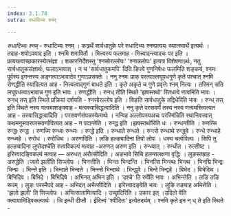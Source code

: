 ```yaml
---
index: 3.1.78
sutra: रुधादिभ्यः श्नम्

---
```

_रुधादिभ्यः श्नम्_ - रुधादिभ्यः श्नम् । कत्र्रर्थे सार्वधातुके परे रुधादिभ्यः श्नम्प्रत्ययः स्यात्स्वार्थे इत्यर्थः । तदाह-शपोऽपवाद इति । श्नमि शमावितौ । मित्त्वस्य फलमाह - मित्त्वादन्त्यादचः पर इति । प्रत्ययत्वाच्छकारस्येत्संज्ञा । शकारनिर्देशस्तु 'श्नसोरल्लोपः' 'श्नान्नलोपः' इत्यत्र विशेषणाऽर्थः, नतु सार्वधातुकसंज्ञार्थः, फलाऽभावात् । न च 'सार्वधातुकमपि' दिति ङित्त्वे गुणनिषेधः फलमिति शङ्कयं, श्नमः पूर्वस्य इगन्तस्य अङ्गत्वाऽभावादेव गुणाऽप्रसक्तेः । ननु श्नमः प्राक् परत्वाल्लघूपधगुणे कृते पश्चात् श्नमि रोणद्धीति स्यादित्यत आह - नित्यत्वाद्गुणं बाधते इति । कृते अकृते च गुणे प्रवृत्तेः श्नम् नित्यः । तस्मिन् सति लघूपधत्वाऽभावान्न गुण इति भावः । रुणद्धीति । रुनध् तीति स्थिते 'झषस्तथो' रितधत्वे णत्वमिति भावः । रुनध् तस् इति स्थिते प्रक्रियां दर्शयति - श्नसोरल्लोप इति । क्ङिति सार्वधातुके तद्विधेरिति भावः । रुन्ध् तस् इति स्थिते नस्य णत्वमाशङ्क्याह - मत्वस्यासिद्धत्वादिति । ननु कृते परसवर्णे तस्य नस्य णत्वमस्त्वित्यत आह - तस्यासिद्धत्वादिति । परसवर्णसंपन्नस्येत्यर्थः । नन्विह अल्लोपस्यअचः परस्मि॑न्निति स्थानिवत्त्वात् कथमनुस्वारपरसवर्णावित्यत आह - न पदान्तेति । रुन्द्ध इति ।झषस्तथो॑रिति धः । रुन्धन्तीति । रुणत्सि रुन्द्धः रुन्द्ध । रुणध्मि रुन्ध्वः रुन्ध्मः । रुन्द्धे इति । रुन्धाते रुन्धते । रुन्त्से रुन्धाथे रुन्द्ध्वे । रुन्धे रुन्ध्वहे रुन्ध्महे । रुरोध । रुरोधिथ । अरुणदिति । लङि हल्ङ्यादिना तिपो लोपः । धस्य चर्त्वविल्पः । सिपि तु हल्ङ्यादिना लुप्तेदश्चे॑ति रुत्वविकल्पं मत्वाह -अरुणत् अरुण इति । रुन्ध्यात् । रुन्धीत । रुत्सीष्ट । इरित्त्वादङ्विकल्पं मत्वाह  —  अरुधत् अरौत्सीदिति । अङभावे सिचि हलन्तलक्षणा वृद्धिः । लुङस्तह्राह - अरुद्धेति ।जलो झली॑ति सिज्लोपः । भिनत्तीति । भिन्त्तः भिन्दन्ति । भिनत्सि भिन्त्त्थः भिन्त्थ । भिनद्मि भिन्द्वः भिन्द्मः । भिन्त्ते इति । भिन्दाते भिन्दते । भिन्त्से भिन्दाथे । भिन्द्ध्वे । भिन्दे भिन्द्वहे । बिभेद । बिभेदिथ । बिभिदिव । बिभिदे । बिभिदिषे । अभिनत् अभिन इति । 'दश्चे' ति रुर्वेति भावः । अभिन्त्तेति । लङि तङि रूपम् । लुङः परस्मैपदे आह - अभिदत् अभैत्सीदिति । इरित्त्वादङ्वेति भावः । लुङि तङ्याह अभित्तेति । 'झलो झली' ति सिज्लोपः । अभित्सातामित्यादि । उच्छृदिरिति । उकार इत् ।उदितो वे॑ति क्त्वायामिड्विकल्पार्थः । ञि इन्धी दीप्तौ । ईदित्त्वं 'श्वीदितः' इत्येतदर्थम् । श्नमि कृते इन न् ध् ते इति स्थिते -